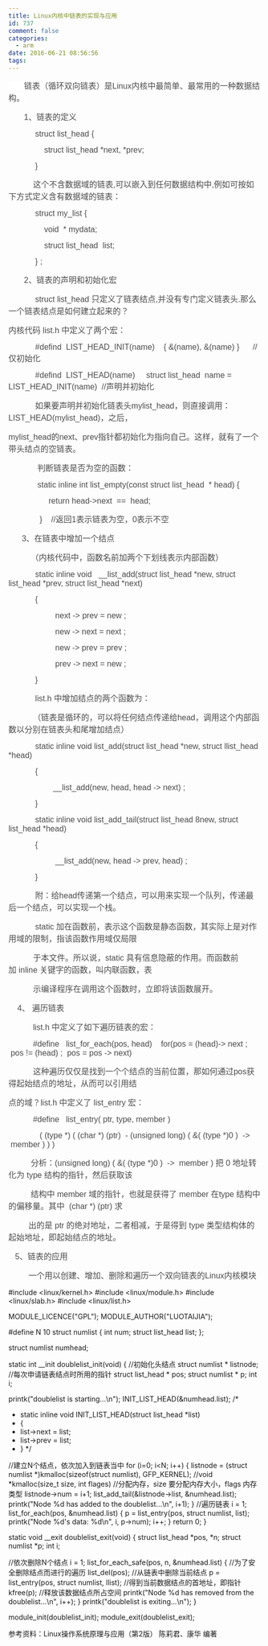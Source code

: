 ```yaml
---
title: Linux内核中链表的实现与应用
id: 737
comment: false
categories:
  - arm
date: 2016-06-21 08:56:56
tags:
---
```


<span style="font-size: 12pt;"><span style="color: #4c4c4c;"><span style="font-family: Arial; background-color: white;">       </span><span style="font-family: 宋体; background-color: white;">链表（循环双向链表）是</span><span style="font-family: Arial; background-color: white;">Linux</span><span style="font-family: 宋体; background-color: white;">内核中最简单、最常用的一种数据结构。</span></span><span style="font-family: 宋体;">
</span></span>

<!-- more -->
<span style="color: #4c4c4c; font-size: 12pt;"><span style="font-family: Arial;">       1</span><span style="font-family: 宋体;">、链表的定义</span><span style="font-family: Arial;">
</span></span>

<span style="color: #4c4c4c; font-family: Arial; font-size: 12pt;">            struct list_head {
</span>

<span style="color: #4c4c4c; font-family: Arial; font-size: 12pt;">                struct list_head *next, *prev;
</span>

<span style="color: #4c4c4c; font-family: Arial; font-size: 12pt;">            }
</span>

<span style="color: #4c4c4c; font-size: 12pt;"><span style="font-family: Arial;">           </span><span style="font-family: 宋体;">这个不含数据域的链表</span><span style="font-family: Arial;">,</span><span style="font-family: 宋体;">可以嵌入到任何数据结构中</span><span style="font-family: Arial;">,</span><span style="font-family: 宋体;">例如可按如下方式定义含有数据域的链表：</span><span style="font-family: Arial;">
</span></span>

<span style="color: #4c4c4c; font-family: Arial; font-size: 12pt;">            struct my_list {
</span>

<span style="color: #4c4c4c; font-family: Arial; font-size: 12pt;">                void  * mydata;
</span>

<span style="color: #4c4c4c; font-family: Arial; font-size: 12pt;">                struct list_head  list;
</span>

<span style="color: #4c4c4c; font-family: Arial; font-size: 12pt;">            } ;
</span>

<span style="color: #4c4c4c; font-size: 12pt;"><span style="font-family: Arial;">       2</span><span style="font-family: 宋体;">、链表的声明和初始化宏</span><span style="font-family: Arial;">
</span></span>

<span style="color: #4c4c4c; font-size: 12pt;"><span style="font-family: Arial;">            struct list_head </span><span style="font-family: 宋体;">只定义了链表结点</span><span style="font-family: Arial;">,</span><span style="font-family: 宋体;">并没有专门定义链表头</span><span style="font-family: Arial;">.</span><span style="font-family: 宋体;">那么一个链表结点是如何建立起来的？</span><span style="font-family: Arial;">
</span></span>

<span style="color: #4c4c4c; font-size: 12pt;"><span style="font-family: 宋体;">内核代码</span><span style="font-family: Arial;"> list.h </span><span style="font-family: 宋体;">中定义了两个宏：</span><span style="font-family: Arial;">
</span></span>

<span style="color: #4c4c4c; font-size: 12pt;"><span style="font-family: Arial;">            #defind  LIST_HEAD_INIT(name)    { &amp;(name), &amp;(name) }      //</span><span style="font-family: 宋体;">仅初始化</span><span style="font-family: Arial;">
</span></span>

<span style="color: #4c4c4c; font-size: 12pt;"><span style="font-family: Arial;">            #defind  LIST_HEAD(name)     struct list_head  name = LIST_HEAD_INIT(name)  //</span><span style="font-family: 宋体;">声明并初始化</span><span style="font-family: Arial;">
</span></span>

<span style="color: #4c4c4c; font-size: 12pt;"><span style="font-family: Arial;">            </span><span style="font-family: 宋体;">如果要声明并初始化链表头</span><span style="font-family: Arial;">mylist_head</span><span style="font-family: 宋体;">，则直接调用：</span><span style="font-family: Arial;">LIST_HEAD(mylist_head)</span><span style="font-family: 宋体;">，之后，</span><span style="font-family: Arial;">
</span></span>

<span style="color: #4c4c4c; font-size: 12pt;"><span style="font-family: Arial;">mylist_head</span><span style="font-family: 宋体;">的</span><span style="font-family: Arial;">next</span><span style="font-family: 宋体;">、</span><span style="font-family: Arial;">prev</span><span style="font-family: 宋体;">指针都初始化为指向自己。这样，就有了一个带头结点的空链表。</span><span style="font-family: Arial;">
</span></span>

<span style="color: #4c4c4c; font-size: 12pt;"><span style="font-family: Arial;">             </span><span style="font-family: 宋体;">判断链表是否为空的函数：</span><span style="font-family: Arial;">
</span></span>

<span style="color: #4c4c4c; font-family: Arial; font-size: 12pt;">             static inline int list_empty(const struct list_head  * head) {
</span>

<span style="color: #4c4c4c; font-family: Arial; font-size: 12pt;">                  return head-&gt;next  ==  head;
</span>

<span style="color: #4c4c4c; font-size: 12pt;"><span style="font-family: Arial;">              }    //</span><span style="font-family: 宋体;">返回</span><span style="font-family: Arial;">1</span><span style="font-family: 宋体;">表示链表为空，</span><span style="font-family: Arial;">0</span><span style="font-family: 宋体;">表示不空</span><span style="font-family: Arial;">
</span></span>

<span style="color: #4c4c4c; font-size: 12pt;"><span style="font-family: Arial;">      3</span><span style="font-family: 宋体;">、在链表中增加一个结点</span><span style="font-family: Arial;">
</span></span>

<span style="color: #4c4c4c; font-size: 12pt;"><span style="font-family: Arial;">          </span><span style="font-family: 宋体;">（内核代码中，函数名前加两个下划线表示内部函数）</span><span style="font-family: Arial;">
</span></span>

<span style="color: #4c4c4c; font-family: Arial; font-size: 12pt;">            static inline void   __list_add(struct list_head *new, struct list_head *prev, struct list_head *next)
</span>

<span style="color: #4c4c4c; font-family: Arial; font-size: 12pt;">            {
</span>

<span style="color: #4c4c4c; font-family: Arial; font-size: 12pt;">                     next -&gt; prev = new ;
</span>

<span style="color: #4c4c4c; font-family: Arial; font-size: 12pt;">                     new -&gt; next = next ;
</span>

<span style="color: #4c4c4c; font-family: Arial; font-size: 12pt;">                     new -&gt; prev = prev ;
</span>

<span style="color: #4c4c4c; font-family: Arial; font-size: 12pt;">                     prev -&gt; next = new ;
</span>

<span style="color: #4c4c4c; font-family: Arial; font-size: 12pt;">            }
</span>

<span style="color: #4c4c4c; font-size: 12pt;"><span style="font-family: Arial;">            list.h </span><span style="font-family: 宋体;">中增加结点的两个函数为：</span><span style="font-family: Arial;">
</span></span>

<span style="color: #4c4c4c; font-size: 12pt;"><span style="font-family: Arial;">           </span><span style="font-family: 宋体;">（链表是循环的，可以将任何结点传递给</span><span style="font-family: Arial;">head</span><span style="font-family: 宋体;">，调用这个内部函数以分别在链表头和尾增加结点）</span><span style="font-family: Arial;">
</span></span>

<span style="color: #4c4c4c; font-family: Arial; font-size: 12pt;">            static inline void list_add(struct list_head *new, struct llist_head *head)
</span>

<span style="color: #4c4c4c; font-family: Arial; font-size: 12pt;">            {
</span>

<span style="color: #4c4c4c; font-family: Arial; font-size: 12pt;">                    __list_add(new, head, head -&gt; next) ;
</span>

<span style="color: #4c4c4c; font-family: Arial; font-size: 12pt;">            }
</span>

<span style="color: #4c4c4c; font-family: Arial; font-size: 12pt;">            static inline void list_add_tail(struct list_head 8new, struct list_head *head)
</span>

<span style="color: #4c4c4c; font-family: Arial; font-size: 12pt;">            {
</span>

<span style="color: #4c4c4c; font-family: Arial; font-size: 12pt;">                     __list_add(new, head -&gt; prev, head) ;
</span>

<span style="color: #4c4c4c; font-family: Arial; font-size: 12pt;">            }
</span>

<span style="color: #4c4c4c; font-size: 12pt;"><span style="font-family: Arial;">            </span><span style="font-family: 宋体;">附：给</span><span style="font-family: Arial;">head</span><span style="font-family: 宋体;">传递第一个结点，可以用来实现一个队列，传递最后一个结点，可以实现一个栈。</span><span style="font-family: Arial;">
</span></span>

<span style="color: #4c4c4c; font-size: 12pt;"><span style="font-family: Arial;">            static </span><span style="font-family: 宋体;">加在函数前，表示这个函数是静态函数，其实际上是对作用域的限制，指该函数作用域仅局限</span><span style="font-family: Arial;">
</span></span>

<span style="color: #4c4c4c; font-size: 12pt;"><span style="font-family: Arial;">           </span><span style="font-family: 宋体;">于本文件。所以说，</span><span style="font-family: Arial;">static </span><span style="font-family: 宋体;">具有信息隐蔽的作用。而函数前加</span><span style="font-family: Arial;"> inline </span><span style="font-family: 宋体;">关键字的函数，叫内联函数，表</span><span style="font-family: Arial;">
</span></span>

<span style="color: #4c4c4c; font-size: 12pt;"><span style="font-family: Arial;">           </span><span style="font-family: 宋体;">示编译程序在调用这个函数时，立即将该函数展开。</span><span style="font-family: Arial;">
</span></span>

<span style="color: #4c4c4c; font-size: 12pt;"><span style="font-family: Arial;">    4</span><span style="font-family: 宋体;">、</span><span style="font-family: Arial;">
</span><span style="font-family: 宋体;">遍历链表</span><span style="font-family: Arial;">
</span></span>

<span style="color: #4c4c4c; font-size: 12pt;"><span style="font-family: Arial;">           list.h </span><span style="font-family: 宋体;">中定义了如下遍历链表的宏：</span><span style="font-family: Arial;">
</span></span>

<span style="color: #4c4c4c; font-family: Arial; font-size: 12pt;">           #define   list_for_each(pos, head)    for(pos = (head)-&gt; next ;  pos != (head) ;  pos = pos -&gt; next)
</span>

<span style="color: #4c4c4c; font-size: 12pt;"><span style="font-family: Arial;">           </span><span style="font-family: 宋体;">这种遍历仅仅是找到一个个结点的当前位置，那如何通过</span><span style="font-family: Arial;">pos</span><span style="font-family: 宋体;">获得起始结点的地址，从而可以引用结</span><span style="font-family: Arial;">
</span></span>

<span style="color: #4c4c4c; font-size: 12pt;"><span style="font-family: 宋体;">点的域？</span><span style="font-family: Arial;">list.h </span><span style="font-family: 宋体;">中定义了</span><span style="font-family: Arial;"> list_entry </span><span style="font-family: 宋体;">宏：</span><span style="font-family: Arial;">
</span></span>

<span style="color: #4c4c4c; font-family: Arial; font-size: 12pt;">           #define   list_entry( ptr, type, member )  \
</span>

<span style="color: #4c4c4c; font-family: Arial; font-size: 12pt;">              ( (type *) ( (char *) (ptr)  - (unsigned long) ( &amp;( (type *)0 )  -&gt;  member ) ) )
</span>

<span style="color: #4c4c4c; font-size: 12pt;"><span style="font-family: Arial;">          </span><span style="font-family: 宋体;">分析：</span><span style="font-family: Arial;">(unsigned long) ( &amp;( (type *)0 )  -&gt;  member ) </span><span style="font-family: 宋体;">把</span><span style="font-family: Arial;"> 0 </span><span style="font-family: 宋体;">地址转化为</span><span style="font-family: Arial;"> type </span><span style="font-family: 宋体;">结构的指针，然后获取该</span><span style="font-family: Arial;">
</span></span>

<span style="color: #4c4c4c; font-size: 12pt;"><span style="font-family: Arial;">          </span><span style="font-family: 宋体;">结构中</span><span style="font-family: Arial;"> member </span><span style="font-family: 宋体;">域的指针，也就是获得了</span><span style="font-family: Arial;"> member </span><span style="font-family: 宋体;">在</span><span style="font-family: Arial;">type </span><span style="font-family: 宋体;">结构中的偏移量。其中</span><span style="font-family: Arial;">  (char *) (ptr) </span><span style="font-family: 宋体;">求</span><span style="font-family: Arial;">
</span></span>

<span style="color: #4c4c4c; font-size: 12pt;"><span style="font-family: Arial;">         </span><span style="font-family: 宋体;">出的是</span><span style="font-family: Arial;"> ptr </span><span style="font-family: 宋体;">的绝对地址，二者相减，于是得到</span><span style="font-family: Arial;"> type </span><span style="font-family: 宋体;">类型结构体的起始地址，即起始结点的地址。</span><span style="font-family: Arial;">
</span></span>

<span style="color: #4c4c4c; font-size: 12pt;"><span style="font-family: Arial;">   5</span><span style="font-family: 宋体;">、链表的应用</span><span style="font-family: Arial;">
</span></span>

<span style="color: #4c4c4c; font-size: 12pt;"><span style="font-family: Arial;">         </span><span style="font-family: 宋体;">一个用以创建、增加、删除和遍历一个双向链表的</span><span style="font-family: Arial;">Linux</span><span style="font-family: 宋体;">内核模块</span><span style="font-family: Arial;">
</span></span>

#include &lt;linux/kernel.h&gt;
#include &lt;linux/module.h&gt;
#include &lt;linux/slab.h&gt;
#include &lt;linux/list.h&gt;

MODULE_LICENCE("GPL");
MODULE_AUTHOR("LUOTAIJIA");

#define N 10
struct numlist {
int num;
struct list_head list;
};

struct numlist numhead;

static int __init doublelist_init(void)
{
//初始化头结点
struct numlist * listnode; //每次申请链表结点时所用的指针
struct list_head * pos;
struct numlist * p;
int i;

printk("doublelist is starting...\n");
INIT_LIST_HEAD(&amp;numhead.list);
/*
* static inline void INIT_LIST_HEAD(struct list_head *list)
* {
* list-&gt;next = list;
* list-&gt;prev = list;
* }
*/

//建立N个结点，依次加入到链表当中
for (i=0; i&lt;N; i++) {
listnode = (struct numlist *)kmalloc(sizeof(struct numlist), GFP_KERNEL);
//void *kmalloc(size_t size, int flages)
//分配内存，size 要分配内存大小，flags 内存类型
listnode-&gt;num = i+1;
list_add_tail(&amp;listnode-&gt;list, &amp;numhead.list);
printk("Node %d has added to the doublelist...\n", i+1);
}
//遍历链表
i = 1;
list_for_each(pos, &amp;numhead.list) {
p = list_entry(pos, struct numlist, list);
printk("Node %d's data: %d\n", i, p-&gt;num);
i++;
}
return 0;
}

static void __exit doublelist_exit(void)
{
struct list_head *pos, *n;
struct numlist *p;
int i;

//依次删除N个结点
i = 1;
list_for_each_safe(pos, n, &amp;numhead.list) {
//为了安全删除结点而进行的遍历
list_del(pos); //从链表中删除当前结点
p = list_entry(pos, struct numlist, llist);
//得到当前数据结点的首地址，即指针
kfree(p); //释放该数据结点所占空间
printk("Node %d has removed from the doublelist...\n", i++);
}
printk("doublelist is exiting...\n");
}

module_init(doublelist_init);
module_exit(doublelist_exit);

参考资料：Linux操作系统原理与应用（第2版） 陈莉君、康华 编著
